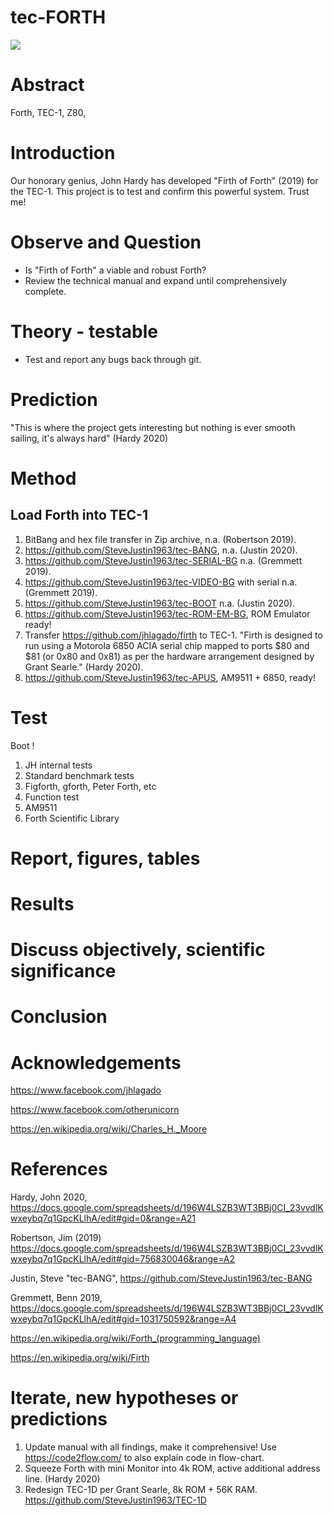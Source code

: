 # tec-FORTH

![](https://github.com/SteveJustin1963/tec-FORTH/blob/master/forth3d-1.png)

# Abstract
Forth, TEC-1, Z80, 

# Introduction 

Our honorary genius, John Hardy has developed "Firth of Forth" (2019) for the TEC-1. This project is to test and confirm this powerful system. Trust me!

# Observe and Question 
* Is "Firth of Forth" a viable and robust Forth?
* Review the technical manual and expand until comprehensively complete.

 
# Theory - testable
* Test and report any bugs back through git. 


# Prediction
"This is where the project gets interesting but nothing is ever smooth sailing, it's always hard" (Hardy 2020)

# Method 

## Load Forth into TEC-1
1. BitBang and hex file transfer in Zip archive, n.a. (Robertson 2019).
2. https://github.com/SteveJustin1963/tec-BANG, n.a. (Justin 2020).
3. https://github.com/SteveJustin1963/tec-SERIAL-BG n.a. (Gremmett 2019).
3. https://github.com/SteveJustin1963/tec-VIDEO-BG with serial n.a. (Gremmett 2019).
4. https://github.com/SteveJustin1963/tec-BOOT n.a. (Justin 2020).
5. https://github.com/SteveJustin1963/tec-ROM-EM-BG, ROM Emulator ready!
6. Transfer https://github.com/jhlagado/firth to TEC-1. "Firth is designed to run using a Motorola 6850 ACIA serial chip mapped to ports $80 and $81 (or 0x80 and 0x81) as per the hardware arrangement designed by Grant Searle." (Hardy 2020). 
8. https://github.com/SteveJustin1963/tec-APUS, AM9511 + 6850, ready!

# Test
Boot !
1. JH internal tests
2. Standard benchmark tests  
3. Figforth, gforth, Peter Forth, etc
4. Function test
5. AM9511
6. Forth Scientific Library

# Report, figures, tables

# Results

# Discuss objectively, scientific significance 

# Conclusion 

# Acknowledgements

https://www.facebook.com/jhlagado

https://www.facebook.com/otherunicorn

https://en.wikipedia.org/wiki/Charles_H._Moore

# References

Hardy, John 2020, https://docs.google.com/spreadsheets/d/196W4LSZB3WT3BBj0CI_23vvdlKwxeybq7q1GpcKLlhA/edit#gid=0&range=A21

Robertson, Jim (2019) https://docs.google.com/spreadsheets/d/196W4LSZB3WT3BBj0CI_23vvdlKwxeybq7q1GpcKLlhA/edit#gid=756830046&range=A2 

Justin, Steve "tec-BANG", https://github.com/SteveJustin1963/tec-BANG

Gremmett, Benn 2019, https://docs.google.com/spreadsheets/d/196W4LSZB3WT3BBj0CI_23vvdlKwxeybq7q1GpcKLlhA/edit#gid=1031750592&range=A4

https://en.wikipedia.org/wiki/Forth_(programming_language)

https://en.wikipedia.org/wiki/Firth

# Iterate, new hypotheses or predictions

1. Update manual with all findings, make it comprehensive! 
Use https://code2flow.com/ to also explain code in flow-chart.
2. Squeeze Forth with mini Monitor into 4k ROM, active additional address line. (Hardy 2020)
3. Redesign TEC-1D per Grant Searle, 8k ROM + 56K RAM. https://github.com/SteveJustin1963/TEC-1D





